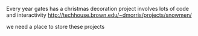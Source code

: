 Every year gates has a christmas decoration project involves lots of code and interactivity
http://techhouse.brown.edu/~dmorris/projects/snowmen/

we need a place to store these projects